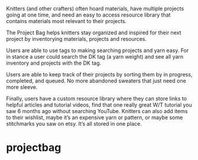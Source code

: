 Knitters (and other crafters) often hoard materials, have multiple projects going at one time, and need an easy to access resource library that contains materials most relevant to their projects. 

The Project Bag helps knitters stay organized and inspired for their next project by inventorying materials, projects and resources. 

Users are able to use tags to making searching projects and yarn easy. For in stance a user could search the DK tag (a yarn weight) and see all yarn inventory and projects with the DK tag. 

Users are able to keep track of their projects by sorting them by in progress, completed, and queued. No more abandoned sweaters that just need one more sleeve. 

Finally, users have a custom resource library where they can store links to helpful articles and tutorial videos, find that one really great W/T tutorial you saw 6 months ago without searching YouTube. Knitters can also add items to their wishlist, maybe it’s an expensive yarn or pattern, or maybe some stitchmarks you saw on etsy. It’s all stored in one place. 
# projectbag
